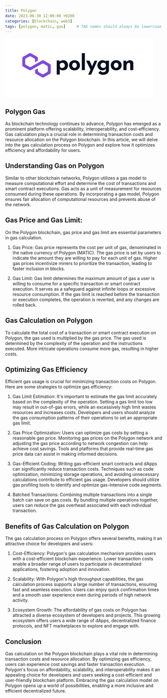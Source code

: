 ```yaml
---
title: Polygon
date: 2023-06-30 12:00:00 +0200
categories: [blockchain, web3]
tags: [polygon, matic, gas]     # TAG names should always be lowercase
---
```


![Polygon Blockchain](/assets/img/articles/polygon_logo.png)

## Polygon Gas
As blockchain technology continues to advance, Polygon has emerged as a prominent platform offering scalability, interoperability, and cost-efficiency. Gas calculation plays a crucial role in determining transaction costs and resource allocation on the Polygon blockchain. In this article, we will delve into the gas calculation process on Polygon and explore how it optimizes efficiency and affordability for users.

## Understanding Gas on Polygon
Similar to other blockchain networks, Polygon utilizes a gas model to measure computational effort and determine the cost of transactions and smart contract executions. Gas acts as a unit of measurement for resources consumed during these operations. By incorporating a gas model, Polygon ensures fair allocation of computational resources and prevents abuse of the network.

## Gas Price and Gas Limit:
On the Polygon blockchain, gas price and gas limit are essential parameters in gas calculation.

1. Gas Price: Gas price represents the cost per unit of gas, denominated in the native currency of Polygon (MATIC). The gas price is set by users to indicate the amount they are willing to pay for each unit of gas. Higher gas prices incentivize miners to prioritize the transaction, leading to faster inclusion in blocks.

2. Gas Limit: Gas limit determines the maximum amount of gas a user is willing to consume for a specific transaction or smart contract execution. It serves as a safeguard against infinite loops or excessive resource consumption. If the gas limit is reached before the transaction or execution completes, the operation is reverted, and any changes are rolled back.

## Gas Calculation on Polygon
To calculate the total cost of a transaction or smart contract execution on Polygon, the gas used is multiplied by the gas price. The gas used is determined by the complexity of the operation and the instructions executed. More intricate operations consume more gas, resulting in higher costs.

## Optimizing Gas Efficiency
Efficient gas usage is crucial for minimizing transaction costs on Polygon. Here are some strategies to optimize gas efficiency:

1. Gas Limit Estimation: It's important to estimate the gas limit accurately based on the complexity of the operation. Setting a gas limit too low may result in out-of-gas errors, while an excessively high limit wastes resources and increases costs. Developers and users should analyze the gas consumption patterns of their operations to set an appropriate gas limit.

2. Gas Price Optimization: Users can optimize gas costs by setting a reasonable gas price. Monitoring gas prices on the Polygon network and adjusting the gas price according to network congestion can help achieve cost savings. Tools and platforms that provide real-time gas price data can assist in making informed decisions.

3. Gas-Efficient Coding: Writing gas-efficient smart contracts and dApps can significantly reduce transaction costs. Techniques such as code optimization, minimizing storage operations, and avoiding unnecessary calculations contribute to efficient gas usage. Developers should utilize gas profiling tools to identify and optimize gas-intensive code segments.

4. Batched Transactions: Combining multiple transactions into a single batch can save on gas costs. By bundling multiple operations together, users can reduce the gas overhead associated with each individual transaction.

## Benefits of Gas Calculation on Polygon
The gas calculation process on Polygon offers several benefits, making it an attractive choice for developers and users:

1. Cost-Efficiency: Polygon's gas calculation mechanism provides users with a cost-efficient blockchain experience. Lower transaction costs enable a broader range of users to participate in decentralized applications, fostering adoption and innovation.

2. Scalability: With Polygon's high throughput capabilities, the gas calculation process supports a large number of transactions, ensuring fast and seamless execution. Users can enjoy quick confirmation times and a smooth user experience even during periods of high network activity.

3. Ecosystem Growth: The affordability of gas costs on Polygon has attracted a diverse ecosystem of developers and projects. This growing ecosystem offers users a wide range of dApps, decentralized finance protocols, and NFT marketplaces to explore and engage with.

## Conclusion
Gas calculation on the Polygon blockchain plays a vital role in determining transaction costs and resource allocation. By optimizing gas efficiency, users can experience cost savings and faster transaction execution. Polygon's focus on affordability, scalability, and interoperability makes it an appealing choice for developers and users seeking a cost-efficient and user-friendly blockchain platform. Embracing the gas calculation model on Polygon opens up a world of possibilities, enabling a more inclusive and efficient decentralized future.